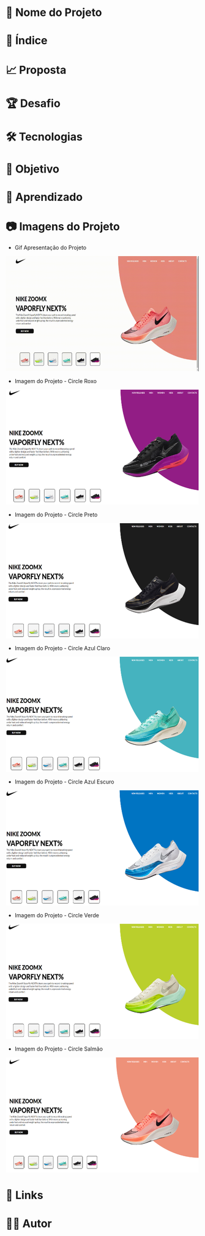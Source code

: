 # :triangular_ruler: Nome do Projeto

# :memo: Índice

# :chart_with_upwards_trend: Proposta

# :trophy: Desafio

# :hammer_and_wrench: Tecnologias

# :dart: Objetivo

# :open_book: Aprendizado

# :camera: Imagens do Projeto
* Gif Apresentação do Projeto
<p align="left">
<img width="600" height="300" src="assets/img/gif-apresentacao-vaporfly.gif">
</p>

* Imagem do Projeto - Circle Roxo
<p align="left">
<img width="600" height="300" src="assets/img/print6.png">
</p>

* Imagem do Projeto - Circle Preto
<p align="left">
<img width="600" height="300" src="assets/img/print5.png">
</p>

* Imagem do Projeto - Circle Azul Claro
<p align="left">
<img width="600" height="300" src="assets/img/print4.png">
</p>

* Imagem do Projeto - Circle Azul Escuro
<p align="left">
<img width="600" height="300" src="assets/img/print3.png">
</p>

* Imagem do Projeto - Circle Verde
<p align="left">
<img width="600" height="300" src="assets/img/print2.png">
</p>

* Imagem do Projeto - Circle Salmão
<p align="left">
<img width="600" height="300" src="assets/img/print1.png">
</p>


# :link: Links

# :technologist: Autor
